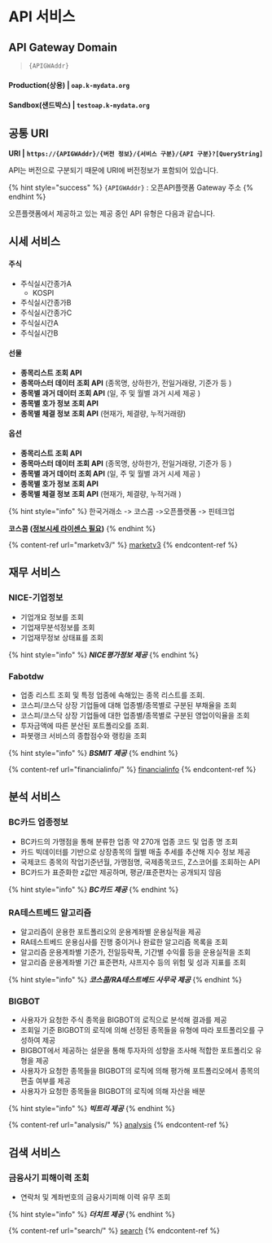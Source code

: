 # API 서비스

## **API Gateway Domain**

> `{APIGWAddr}`

#### **Production**(상용)      |  `oap.k-mydata.org`

#### **Sandbox**(샌드박스)  |  `testoap.k-mydata.org`

## 공통 URI

**URI   |** **`https://{APIGWAddr}/{버전 정보}/{서비스 구분}/{API 구분}?[QueryString]`**

API는 버전으로 구분되기 때문에 URI에 버전정보가 포함되어 있습니다.

{% hint style="success" %}
`{APIGWAddr}` : 오픈API플랫폼 Gateway 주소
{% endhint %}

&#x20;오픈플랫폼에서 제공하고 있는 제공 중인 API 유형은 다음과 같습니다.



## 시세 서비스

#### 주식

* 주식실시간종가A
  * KOSPI
* 주식실시간종가B
* 주식실시간종가C
* 주식실시간A
* 주식실시간B

#### 선물

* **종목리스트 조회 API**
*  **종목마스터 데이터 조회 API**  &#x20;(종목명, 상하한가, 전일거래량, 기준가 등  )
* **종목별 과거 데이터 조회 API**  &#x20;(일, 주 및 월별 과거 시세 제공  )
* **종목별 호가 정보 조회 API**
* **종목별 체결 정보 조회 API**  &#x20;(현재가, 체결량, 누적거래량)

#### 옵션

* **종목리스트 조회 API**
* **종목마스터 데이터 조회 API**  &#x20; (종목명, 상하한가, 전일거래량, 기준가 등  )
* **종목별 과거 데이터 조회 API**&#x20;  (일, 주 및 월별 과거 시세 제공  )
* **종목별 호가 정보 조회 API**
* **종목별 체결 정보 조회 API**  &#x20;    (현재가, 체결량, 누적거래&#x20;  )



{% hint style="info" %}
한국거래소 -> 코스콤 ->오픈플랫폼 -> 핀테크업

**코스콤 (**[**정보시세 라이센스 필요**](https://developers.koscom.co.kr/documentation/marketdata)**)**
{% endhint %}

{% content-ref url="marketv3/" %}
[marketv3](marketv3/)
{% endcontent-ref %}

## 재무 서비스

### NICE-기업정보

* 기업개요 정보를 조회
* 기업재무분석정보를 조회
* 기업재무정보 상태표를 조회

{% hint style="info" %}
_**NICE평가정보 제공**_
{% endhint %}

### Fabotdw

* 업종 리스트 조회 및 특정 업종에 속해있는 종목 리스트를 조회.&#x20;
* 코스피/코스닥 상장 기업들에 대해 업종별/종목별로 구분된 부채율을 조회&#x20;
* 코스피/코스닥 상장 기업들에 대한 업종별/종목별로 구분된 영업이익율을 조회
* 투자금액에 따른 분산된 포트폴리오를 조회.&#x20;
* 파봇랭크 서비스의 종합점수와 랭킹을 조회

{% hint style="info" %}
_**BSMIT 제공**_
{% endhint %}

{% content-ref url="financialinfo/" %}
[financialinfo](financialinfo/)
{% endcontent-ref %}

## 분석 서비스

### BC카드 업종정보

* BC카드의 가맹점을 통해 분류한 업종 약 270개 업종 코드 및 업종 명 조회
* 카드 빅데이터를 기반으로 상장종목의 월별 매출 추세를 추산해 지수 정보 제공
* 국제코드 종목의 작업기준년월, 가맹점명, 국제종목코드, Z스코어를 조회하는 API
* BC카드가 표준화한 z값만 제공하며, 평균/표준편차는 공개되지 않음

{% hint style="info" %}
_**BC카드 제공**_
{% endhint %}

### RA테스트베드&#xD; 알고리즘&#xD;&#x20;&#xD;

* 알고리즘이 운용한 포트폴리오의 운용계좌별 운용실적을 제공
* RA테스트베드 운용심사를 진행 중이거나 완료한 알고리즘 목록을 조회
* 알고리즘 운용계좌별 기준가, 전일등락폭, 기간별 수익률 등을 운용실적을 조회
* 알고리즘 운용계좌별 기간 표준편차, 샤프지수 등의 위험 및 성과 지표를 조회

{% hint style="info" %}
_**코스콤/RA테스트베드 사무국&#x20;제공**_
{% endhint %}

### BIGBOT&#xD;

* 사용자가 요청한 주식 종목을 BIGBOT의 로직으로 분석해 결과를 제공
* 조회일 기준 BIGBOT의 로직에 의해 선정된 종목들을 유형에 따라 포트폴리오를 구성하여 제공
* BIGBOT에서 제공하는 설문을 통해 투자자의 성향을 조사해 적합한 포트폴리오 유형을 제공
* 사용자가 요청한 종목들을 BIGBOT의 로직에 의해 평가해 포트폴리오에서 종목의 편출 여부를 제공
* 사용자가 요청한 종목들을 BIGBOT의 로직에 의해 자산을 배분

{% hint style="info" %}
_**빅트리 제공**_
{% endhint %}

{% content-ref url="analysis/" %}
[analysis](analysis/)
{% endcontent-ref %}

## 검색 서비스

### 금융사기 피해이력 조회

* 연락처 및 계좌번호의 금융사기피해 이력 유무 조회

{% hint style="info" %}
_**더치트 제공**_
{% endhint %}

{% content-ref url="search/" %}
[search](search/)
{% endcontent-ref %}



